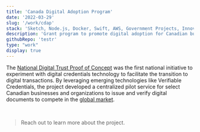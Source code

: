 ```yaml
---
title: 'Canada Digital Adoption Program'
date: '2022-03-29'
slug: '/work/cdap'
stack: 'Sketch, Node.js, Docker, Swift, AWS, Government Projects, Innovation, Science and Economic Canada 🍁'
description: 'Grant program to promote digital adoption for Canadian businesses'
githubRepo: 'testr'
type: "work"  
display: true
---
```


The [National Digital Trust Proof of Concept](https://www.itworldcanada.com/article/atb-ventures-to-help-canadian-government-with-its-digital-id-efforts/473393#:~:text=Innovation%2C%20Science%20and%20Economic%20Development,issue%20and%20verify%20digital%20credentials) was the first national initiative to experiment with digital credentials technology to facilitate the transition to digital transactions. By leveraging emerging technologies like Verifiable Credentials, the project developed a centralized pilot service for select Canadian businesses and organizations to issue and verify digital documents to compete in the [global market](https://ised-isde.canada.ca/site/acts-regulations/en/forward-regulatory-plan/targeted-regulatory-review).

<br/>

> Reach out to learn more about the project.